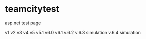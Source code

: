 # teamcitytest

asp.net test page

v1
v2
v3
v4
v5
v5.1
v6.0
v6.1
v.6.2
v.6.3 simulation
v.6.4 simulation
